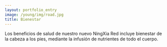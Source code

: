 ```yaml
---
layout: portfolio_entry
image: /young/img/road.jpg
title: Bienestar
---
```


Los beneficios de salud de nuestro nuevo NingXia Red incluye bienestar de la cabeza a los pies, mediante la infusión de nutrientes de todo el cuerpo.
